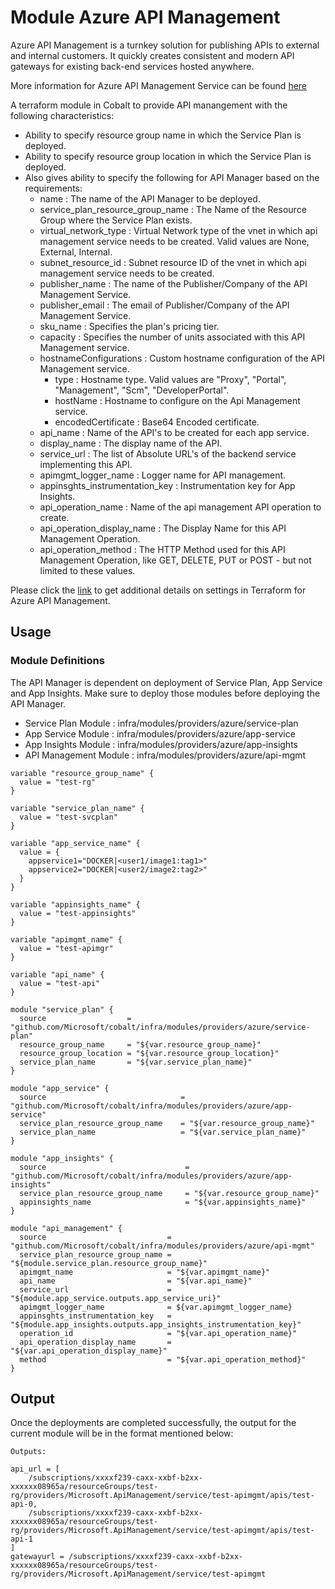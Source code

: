 # Module Azure API Management

Azure API Management is a turnkey solution for publishing APIs to external and internal customers. It quickly creates consistent and modern API gateways for existing back-end services hosted anywhere.

More information for Azure API Management Service can be found [here](https://azure.microsoft.com/en-us/services/api-management)

A terraform module in Cobalt to provide API manangement with the following characteristics:

- Ability to specify resource group name in which the Service Plan is deployed.
- Ability to specify resource group location in which the Service Plan is deployed.
- Also gives ability to specify the following for API Manager based on the requirements:
  - name : The name of the API Manager to be deployed.
  - service_plan_resource_group_name : The Name of the Resource Group where the Service Plan exists.
  - virtual_network_type : Virtual Network type of the vnet in which api management service needs to be created. Valid values are None, External, Internal.
  - subnet_resource_id : Subnet resource ID of the vnet in which api management service needs to be created.
  - publisher_name : The name of the Publisher/Company of the API Management Service.
  - publisher_email : The email of Publisher/Company of the API Management Service.
  - sku_name : Specifies the plan's pricing tier.
  - capacity : Specifies the number of units associated with this API Management service.
  - hostnameConfigurations : Custom hostname configuration of the API Management service.
    - type : Hostname type. Valid values are "Proxy", "Portal", "Management", "Scm", "DeveloperPortal".
    - hostName : Hostname to configure on the Api Management service.
    - encodedCertificate : Base64 Encoded certificate.
  - api_name : Name of the API's to be created for each app service.
  - display_name : The display name of the API.
  - service_url : The list of Absolute URL's of the backend service implementing this API.
  - apimgmt_logger_name : Logger name for API management.
  - appinsghts_instrumentation_key : Instrumentation key for App Insights.
  - api_operation_name : Name of the api management API operation to create.
  - api_operation_display_name : The Display Name for this API Management Operation.
  - api_operation_method : The HTTP Method used for this API Management Operation, like GET, DELETE, PUT or POST - but not limited to these values.

Please click the [link](https://www.terraform.io/docs/providers/azurerm/d/api_management.html) to get additional details on settings in Terraform for Azure API Management.

## Usage

### Module Definitions

The API Manager is dependent on deployment of Service Plan, App Service and App Insights. Make sure to deploy those modules before deploying the API Manager.

- Service Plan Module : infra/modules/providers/azure/service-plan
- App Service Module : infra/modules/providers/azure/app-service
- App Insights Module : infra/modules/providers/azure/app-insights
- API Management Module : infra/modules/providers/azure/api-mgmt

```
variable "resource_group_name" {
  value = "test-rg"
}

variable "service_plan_name" {
  value = "test-svcplan"
}

variable "app_service_name" {
  value = {
    appservice1="DOCKER|<user1/image1:tag1>"
    appservice2="DOCKER|<user2/image2:tag2>"
  }
}

variable "appinsights_name" {
  value = "test-appinsights"
}

variable "apimgmt_name" {
  value = "test-apimgr"
}

variable "api_name" {
  value = "test-api"
}

module "service_plan" {
  source                  = "github.com/Microsoft/cobalt/infra/modules/providers/azure/service-plan"
  resource_group_name     = "${var.resource_group_name}"
  resource_group_location = "${var.resource_group_location}"
  service_plan_name       = "${var.service_plan_name}"
}

module "app_service" {
  source                              = "github.com/Microsoft/cobalt/infra/modules/providers/azure/app-service"
  service_plan_resource_group_name    = "${var.resource_group_name}"
  service_plan_name                   = "${var.service_plan_name}"
}

module "app_insights" {
  source                               = "github.com/Microsoft/cobalt/infra/modules/providers/azure/app-insights"
  service_plan_resource_group_name     = "${var.resource_group_name}"
  appinsights_name                     = "${var.appinsights_name}"
}

module "api_management" {
  source                           = "github.com/Microsoft/cobalt/infra/modules/providers/azure/api-mgmt"
  service_plan_resource_group_name = "${module.service_plan.resource_group_name}"
  apimgmt_name                     = "${var.apimgmt_name}"
  api_name                         = "${var.api_name}"
  service_url                      = "${module.app_service.outputs.app_service_uri}"
  apimgmt_logger_name              = ${var.apimgmt_logger_name}
  appinsghts_instrumentation_key   = "${module.app_insights.outputs.app_insights_instrumentation_key}"
  operation_id                     = "${var.api_operation_name}"
  api_operation_display_name       = "${var.api_operation_display_name}"
  method                           = "${var.api_operation_method}"  
}
```

## Output

Once the deployments are completed successfully, the output for the current module will be in the format mentioned below:

```
Outputs:

api_url = [
    /subscriptions/xxxxf239-caxx-xxbf-b2xx-xxxxxx08965a/resourceGroups/test-rg/providers/Microsoft.ApiManagement/service/test-apimgmt/apis/test-api-0,
    /subscriptions/xxxxf239-caxx-xxbf-b2xx-xxxxxx08965a/resourceGroups/test-rg/providers/Microsoft.ApiManagement/service/test-apimgmt/apis/test-api-1
]
gatewayurl = /subscriptions/xxxxf239-caxx-xxbf-b2xx-xxxxxx08965a/resourceGroups/test-rg/providers/Microsoft.ApiManagement/service/test-apimgmt
```
